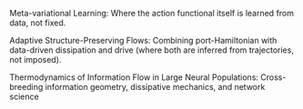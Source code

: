 Meta-variational Learning: Where the action functional itself is learned from data, not fixed.

Adaptive Structure-Preserving Flows: Combining port-Hamiltonian with data-driven dissipation and drive (where both are inferred from trajectories, not imposed).

Thermodynamics of Information Flow in Large Neural Populations: Cross-breeding information geometry, dissipative mechanics, and network science
